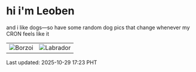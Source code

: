 # hi i'm Leoben

and i like dogs—so have some random dog pics that change whenever my CRON feels like it

|  |  |
|--------|----------|
| ![Borzoi](https://random-dog-vercel.vercel.app/api/random-borzoi?v=1761729791) | ![Labrador](https://random-dog-vercel.vercel.app/api/random-labrador?v=1761729791) |

Last updated: 2025-10-29 17:23 PHT
